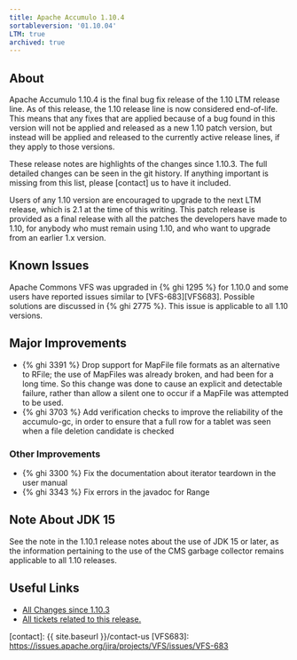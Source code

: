 ```yaml
---
title: Apache Accumulo 1.10.4
sortableversion: '01.10.04'
LTM: true
archived: true
---
```


## About

Apache Accumulo 1.10.4 is the final bug fix release of the 1.10 LTM release
line. As of this release, the 1.10 release line is now considered end-of-life.
This means that any fixes that are applied because of a bug found in this
version will not be applied and released as a new 1.10 patch version, but
instead will be applied and released to the currently active release lines, if
they apply to those versions.

These release notes are highlights of the changes since 1.10.3. The full
detailed changes can be seen in the git history. If anything important is
missing from this list, please [contact] us to have it included.

Users of any 1.10 version are encouraged to upgrade to the next LTM release,
which is 2.1 at the time of this writing. This patch release is provided as a
final release with all the patches the developers have made to 1.10, for
anybody who must remain using 1.10, and who want to upgrade from an earlier 1.x
version.

## Known Issues

Apache Commons VFS was upgraded in {% ghi 1295 %} for 1.10.0 and some users have reported
issues similar to [VFS-683][VFS683]. Possible solutions are discussed in {% ghi 2775 %}.
This issue is applicable to all 1.10 versions.

## Major Improvements

* {% ghi 3391 %} Drop support for MapFile file formats as an alternative to
  RFile; the use of MapFiles was already broken, and had been for a long time.
  So this change was done to cause an explicit and detectable failure, rather
  than allow a silent one to occur if a MapFile was attempted to be used.
* {% ghi 3703 %} Add verification checks to improve the reliability of the
  accumulo-gc, in order to ensure that a full row for a tablet was seen when a
  file deletion candidate is checked

### Other Improvements

* {% ghi 3300 %} Fix the documentation about iterator teardown in the user manual
* {% ghi 3343 %} Fix errors in the javadoc for Range

## Note About JDK 15

See the note in the 1.10.1 release notes about the use of JDK 15 or later, as
the information pertaining to the use of the CMS garbage collector remains
applicable to all 1.10 releases.

## Useful Links

* [All Changes since 1.10.3][all-changes]
* [All tickets related to this release.][milestone]


[milestone]: https://github.com/apache/accumulo/projects/27
[all-changes]: https://github.com/apache/accumulo/compare/rel/1.10.3...apache:rel/1.10.4
[contact]: {{ site.baseurl }}/contact-us
[VFS683]: https://issues.apache.org/jira/projects/VFS/issues/VFS-683
